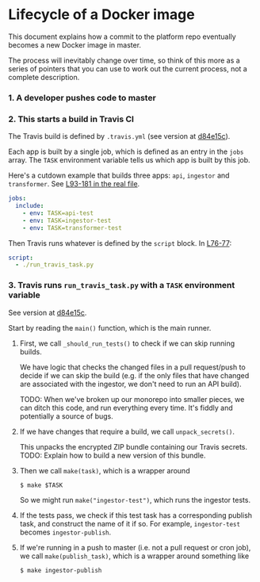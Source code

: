 # Lifecycle of a Docker image

This document explains how a commit to the platform repo eventually becomes a new Docker image in master.

The process will inevitably change over time, so think of this more as a series of pointers that you can use to work out the current process, not a complete description.

### 1. A developer pushes code to master

### 2. This starts a build in Travis CI

The Travis build is defined by `.travis.yml` (see version at [d84e15c](https://github.com/wellcometrust/platform/blob/d84e15c5dcec49300d9eebfe640bed3c725112f9/.travis.yml#L139)).

Each app is built by a single job, which is defined as an entry in the `jobs` array.
The `TASK` environment variable tells us which app is built by this job.

Here's a cutdown example that builds three apps: `api`, `ingestor` and `transformer`.
See [L93-181 in the real file](https://github.com/wellcometrust/platform/blob/d84e15c5dcec49300d9eebfe640bed3c725112f9/.travis.yml#L93-L181).

```yml
jobs:
  include:
    - env: TASK=api-test
    - env: TASK=ingestor-test
    - env: TASK=transformer-test
```

Then Travis runs whatever is defined by the `script` block.
In [L76-77](https://github.com/wellcometrust/platform/blob/d84e15c5dcec49300d9eebfe640bed3c725112f9/.travis.yml#L76-L77):

```yml
script:
  - ./run_travis_task.py
```

### 3. Travis runs `run_travis_task.py` with a `TASK` environment variable

See version at [d84e15c](https://github.com/wellcometrust/platform/blob/d84e15c5dcec49300d9eebfe640bed3c725112f9/run_travis_task.py).

Start by reading the `main()` function, which is the main runner.

1.  First, we call `_should_run_tests()` to check if we can skip running builds.

    We have logic that checks the changed files in a pull request/push to decide if we can skip the build (e.g. if the only files that have changed are associated with the ingestor, we don't need to run an API build).
    
    TODO: When we've broken up our monorepo into smaller pieces, we can ditch this code, and run everything every time.
    It's fiddly and potentially a source of bugs.

2.  If we have changes that require a build, we call `unpack_secrets()`.

    This unpacks the encrypted ZIP bundle containing our Travis secrets.
    TODO: Explain how to build a new version of this bundle.

3.  Then we call `make(task)`, which is a wrapper around

    ```console
    $ make $TASK
    ```
    
    So we might run `make("ingestor-test")`, which runs the ingestor tests.

4.  If the tests pass, we check if this test task has a corresponding publish task, and construct the name of it if so.
    For example, `ingestor-test` becomes `ingestor-publish`.

5.  If we're running in a push to master (i.e. not a pull request or cron job), we call `make(publish_task)`, which is a wrapper around something like

    ```console
    $ make ingestor-publish
    ```
